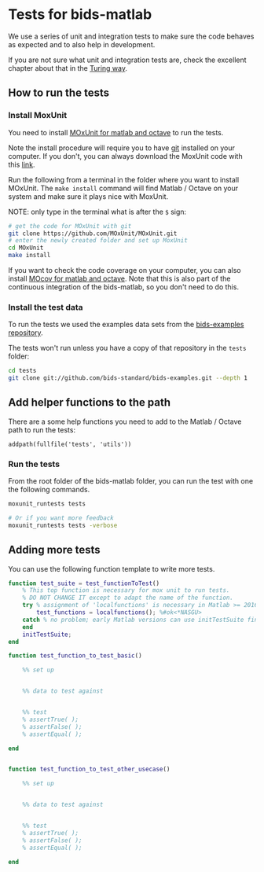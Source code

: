 # Tests for bids-matlab

We use a series of unit and integration tests to make sure the code behaves as
expected and to also help in development.

If you are not sure what unit and integration tests are, check the excellent
chapter about that in the
[Turing way](https://the-turing-way.netlify.app/reproducible-research/testing.html).

## How to run the tests

### Install MoxUnit

You need to install
[MOxUnit for matlab and octave](https://github.com/MOxUnit/MOxUnit) to run the
tests.

Note the install procedure will require you to have
[git](https://git-scm.com/downloads) installed on your computer. If you don't,
you can always download the MoxUnit code with this
[link](https://github.com/MOxUnit/MOxUnit/archive/master.zip).

Run the following from a terminal in the folder where you want to install
MOxUnit. The `make install` command will find Matlab / Octave on your system and
make sure it plays nice with MoxUnit.

NOTE: only type in the terminal what is after the `$` sign:

```bash
# get the code for MOxUnit with git
git clone https://github.com/MOxUnit/MOxUnit.git
# enter the newly created folder and set up MoxUnit
cd MOxUnit
make install
```

If you want to check the code coverage on your computer, you can also install
[MOcov for matlab and octave](https://github.com/MOcov/MOcov). Note that this is
also part of the continuous integration of the bids-matlab, so you don't need to
do this.

### Install the test data

To run the tests we used the examples data sets from the
[bids-examples repository](https://github.com/bids-standard/bids-examples).

The tests won't run unless you have a copy of that repository in the `tests`
folder:

```bash
cd tests
git clone git://github.com/bids-standard/bids-examples.git --depth 1
```

## Add helper functions to the path

There are a some help functions you need to add to the Matlab / Octave path to run the tests:

```
addpath(fullfile('tests', 'utils'))
```

### Run the tests

From the root folder of the bids-matlab folder, you can run the test with one
the following commands.

```bash
moxunit_runtests tests

# Or if you want more feedback
moxunit_runtests tests -verbose
```

## Adding more tests

You can use the following function template to write more tests.

```matlab
function test_suite = test_functionToTest()
    % This top function is necessary for mox unit to run tests.
    % DO NOT CHANGE IT except to adapt the name of the function.
    try % assignment of 'localfunctions' is necessary in Matlab >= 2016
        test_functions = localfunctions(); %#ok<*NASGU>
    catch % no problem; early Matlab versions can use initTestSuite fine
    end
    initTestSuite;
end

function test_function_to_test_basic()

    %% set up


    %% data to test against


    %% test
    % assertTrue( );
    % assertFalse( );
    % assertEqual( );

end


function test_function_to_test_other_usecase()

    %% set up


    %% data to test against


    %% test
    % assertTrue( );
    % assertFalse( );
    % assertEqual( );

end

```
